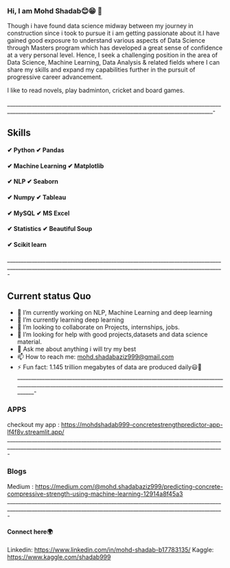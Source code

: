 ### Hi, I am Mohd Shadab😊😁 👋
Though i have found data science midway between my journey in construction since i took to pursue it i am getting passionate about it.I have gained good exposure to understand various aspects of Data Science through Masters program which has developed a great sense of confidence at a very personal level. Hence, I seek a challenging position in the area of Data Science, Machine Learning, Data Analysis & related fields where I can share my skills and expand my capabilities further in the pursuit of progressive career advancement. 

I like to read novels, play badminton, cricket and board games.

_________________________________________________________________________________________________________________________________________________________-

## Skills
#### ✔ Python                ✔ Pandas 
#### ✔ Machine Learning      ✔ Matplotlib 
#### ✔ NLP                   ✔ Seaborn
#### ✔ Numpy                 ✔ Tableau 
#### ✔ MySQL                 ✔ MS Excel 
#### ✔ Statistics            ✔ Beautiful Soup 
#### ✔ Scikit learn

____________________________________________________________________________________________________________________________________________________________-
## Current status Quo

- 🔭 I’m currently working on NLP, Machine Learning and deep learning
- 🌱 I’m currently learning deep learning
- 👯 I’m looking to collaborate on Projects, internships, jobs.
- 🤔 I’m looking for help with good projects,datasets and data science material.
- 💬 Ask me about anything i will try my best
- 📫 How to reach me: mohd.shadabaziz999@gmail.com
- ⚡ Fun fact: 1.145 trillion megabytes of data are produced daily😃👀
____________________________________________________________________________________________________________________________________________________________-
### APPS
checkout my app : https://mohdshadab999-concretestrengthpredictor-app-lf4f8v.streamlit.app/
____________________________________________________________________________________________________________________________________________________________-
### Blogs
Medium : https://medium.com/@mohd.shadabaziz999/predicting-concrete-compressive-strength-using-machine-learning-12914a8f45a3
____________________________________________________________________________________________________________________________________________________________-
#### Connect here🌍
Linkedin: https://www.linkedin.com/in/mohd-shadab-b17783135/
Kaggle: https://www.kaggle.com/shadab999


<!--
**MohdShadab999/MohdShadab999** is a ✨ _special_ ✨ repository because its `README.md` (this file) appears on your GitHub profile.

Here are some ideas to get you started:

- 🔭 I’m currently working on NLP, Machine Learning and deep learning
- 🌱 I’m currently learning deep learning
- 👯 I’m looking to collaborate on 
- 🤔 I’m looking for help with ...
- 💬 Ask me about anything related to data science
- 📫 How to reach me: mohd.shadabaziz999@gmail.com
- 😄 Pronouns: ...
- ⚡ Fun fact: 1.145 trillion megabytes of data are produced daily🤔
-->
